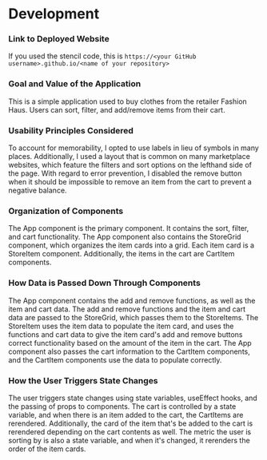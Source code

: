# Development

### Link to Deployed Website
If you used the stencil code, this is `https://<your GitHub username>.github.io/<name of your repository>`

### Goal and Value of the Application
This is a simple application used to buy clothes from the retailer Fashion Haus. Users can sort, filter, and add/remove items from their cart.

### Usability Principles Considered
To account for memorability, I opted to use labels in lieu of symbols in many places. Additionally, I used a layout that is common on many marketplace websites, which feature the filters and sort options on the lefthand side of the page. With regard to error prevention, I disabled the remove button when it should be impossible to remove an item from the cart to prevent a negative balance.

### Organization of Components
The App component is the primary component. It contains the sort, filter, and cart functionality. The App component also contains the StoreGrid component, which organizes the item cards into a grid. Each item card is a StoreItem component. Additionally, the items in the cart are CartItem components.

### How Data is Passed Down Through Components
The App component contains the add and remove functions, as well as the item and cart data. The add and remove functions and the item and cart data are passed to the StoreGrid, which passes them to the StoreItems. The StoreItem uses the item data to populate the item card, and uses the functions and cart data to give the item card's add and remove buttons correct functionality based on the amount of the item in the cart. The App component also passes the cart information to the CartItem components, and the CartItem components use the data to populate correctly.

### How the User Triggers State Changes
The user triggers state changes using state variables, useEffect hooks, and the passing of props to components. The cart is controlled by a state variable, and when there is an item added to the cart, the CartItems are rerendered. Additionally, the card of the item that's be added to the cart is rerendered depending on the cart contents as well. The metric the user is sorting by is also a state variable, and when it's changed, it rerenders the order of the item cards.
